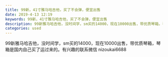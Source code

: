 ```yaml
---
title: 99新，41寸雅马哈吉他，买了不会弹，便宜出售
date: 2019-4-13 12:19
keywords: 99新，41寸雅马哈吉他，买了不会弹，便宜出售
description: 99新雅马哈吉他，没时间学，sm买的14000，现在10000出售，带优质琴箱，琴箱是国内自己买了运过来的。有兴趣的联系微信nizoukai6688
categories: used
---
```

<td class="t_f" id="postmessage_3483420">

99新雅马哈吉他，没时间学，sm买的14000，现在10000出售，带优质琴箱，琴箱是国内自己买了运过来的。有兴趣的联系微信 nizoukai6688</td>
